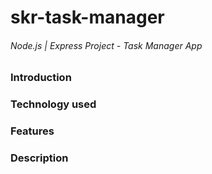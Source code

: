 # skr-task-manager
###### Node.js | Express Project - Task Manager App

### Introduction


### Technology used 


### Features 


### Description 

